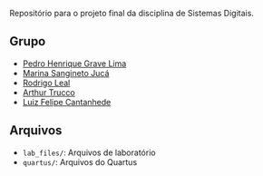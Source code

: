Repositório para o projeto final da disciplina de Sistemas Digitais.

## Grupo
- [Pedro Henrique Grave Lima]()
- [Marina Sangineto Jucá]()
- [Rodrigo Leal]()
- [Arthur Trucco]()
- [Luiz Felipe Cantanhede]()

## Arquivos
- `lab_files/`: Arquivos de laboratório
- `quartus/`: Arquivos do Quartus
